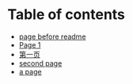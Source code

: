 # Table of contents

* [page before readme](README.md)
* [Page 1](<README (1).md>)
* [第一页](di-yi-ye.md)
* [second page](second-page.md)
* [a page](a-page.md)
